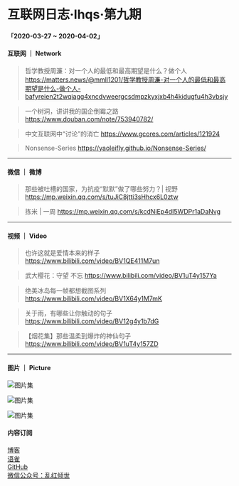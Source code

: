 # 互联网日志·lhqs·第九期


#### 「2020-03-27 ~ 2020-04-02」


#### 互联网 ｜ Network

> 哲学教授周濂：对一个人的最低和最高期望是什么？做个人 https://matters.news/@mmll1201/哲学教授周濂-对一个人的最低和最高期望是什么-做个人-bafyreien2t2wqiagg4xncdvweergcsdmpzkyxjxb4h4kidugfu4h3vbsjy 

> 一个树洞，讲讲我的国企倒霉之路 https://www.douban.com/note/753940782/

> 中文互联网中“讨论”的消亡 https://www.gcores.com/articles/121924

> Nonsense-Series https://yaoleifly.github.io/Nonsense-Series/

----

#### 微信 ｜ 微博

>  那些被吐槽的国家，为抗疫“默默”做了哪些努力？| 视野 https://mp.weixin.qq.com/s/tuJiC8jtti3sHhcx6L0ztw

> 拣米 | 一周 https://mp.weixin.qq.com/s/kcdNiEp4dI5WDPr1aDaNvg



----


#### 视频 ｜ Video


> 也许这就是爱情本来的样子 https://www.bilibili.com/video/BV1QE411M7un

> 武大樱花：守望 不忘 https://www.bilibili.com/video/BV1uT4y157Ya

> 绝美冰岛每一帧都想截图系列 https://www.bilibili.com/video/BV1X64y1M7mK

> 关于雨，有哪些让你触动的句子 https://www.bilibili.com/video/BV12g4y1b7dG

> 【烟花集】那些温柔到爆炸的神仙句子 https://www.bilibili.com/video/BV1uT4y157ZD



----












#### 图片 ｜ Picture

![图片集](http://qiniu.blog.lhqs.ink/log/upload01.jpg) 

![图片集](http://qiniu.blog.lhqs.ink/log/upload02.jpg) 

![图片集](http://qiniu.blog.lhqs.ink/log/upload03.jpg) 




#### 内容订阅

[博客](http://blog.lhqs.ink)<br />
[语雀](https://www.yuque.com/lhqs/notes)<br />
[GitHub](https://github.com/lhqs/network-footpoint)<br />
[微信公众号：乱红倾世](https://weixin.sogou.com/weixin?type=1&ie=utf8&query=乱红倾世)<br />




